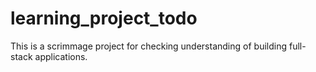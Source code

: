 # learning_project_todo
This is a scrimmage project for checking understanding of building full-stack applications.
